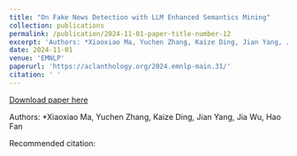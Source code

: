 ```yaml
---
title: "On Fake News Detection with LLM Enhanced Semantics Mining"
collection: publications
permalink: /publication/2024-11-01-paper-title-number-12
excerpt: 'Authors: *Xiaoxiao Ma, Yuchen Zhang, Kaize Ding, Jian Yang, Jia Wu, Hao Fan'
date: 2024-11-01
venue: 'EMNLP'
paperurl: 'https://aclanthology.org/2024.emnlp-main.31/'
citation: ' '
---
```


<a href='https://aclanthology.org/2024.emnlp-main.31/'>Download paper here</a>

Authors: *Xiaoxiao Ma, Yuchen Zhang, Kaize Ding, Jian Yang, Jia Wu, Hao Fan

Recommended citation:  